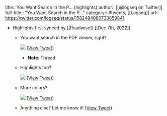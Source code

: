 title:: You Want Search in the P... (highlights)
author:: [[@logseq on Twitter]]
full-title:: "You Want Search in the P..."
category:: #tweets, [[Logseq]]
url:: https://twitter.com/logseq/status/1582484080733859841

- Highlights first synced by [[Readwise]] [[Dec 7th, 2022]]
	- You want search in the PDF viewer, right? 
	  
	  ![](https://pbs.twimg.com/media/FfYcs4yaEAA_VUh.jpg) ([View Tweet](https://twitter.com/logseq/status/1582484080733859841))
		- **Note**: Thread
	- Highlights too? 
	  
	  ![](https://pbs.twimg.com/media/FfYdBuWaMAEcbDM.jpg) ([View Tweet](https://twitter.com/logseq/status/1582484285621415938))
	- More colors? 
	  
	  ![](https://pbs.twimg.com/media/FfYdTznaMAgsS3J.png) ([View Tweet](https://twitter.com/logseq/status/1582484564953673733))
	- Anything else? Let me know it! ([View Tweet](https://twitter.com/logseq/status/1582484854239014914))